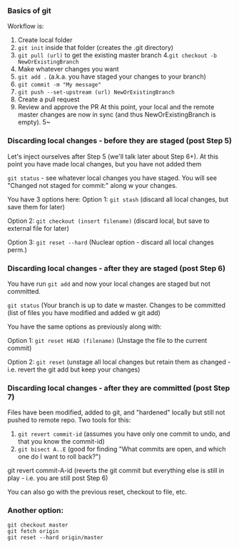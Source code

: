 ### Basics of git
Workflow is:
1. Create local folder
2. `git init` inside that folder (creates the .git directory)
3. `git pull (url)` to get the existing master branch
4.`git checkout -b NewOrExistingBranch`
5. Make whatever changes you want
6. `git add .` (a.k.a. you have staged your changes to your branch)
7. `git commit -m "My message"`
8. `git push --set-upstream (url) NewOrExistingBranch`
9. Create a pull request
10. Review and approve the PR
At this point, your local and the remote master changes are now in sync (and thus NewOrExistingBranch is empty).
5~
### Discarding local changes - before they are staged (post Step 5)
Let's inject ourselves after Step 5 (we'll talk later about Step 6+). At this point you have made local changes, but you have not added them

`git status` - see whatever local changes you have staged. You will see "Changed not staged for commit:" along w your changes. 

You have 3 options here:
Option 1: `git stash` (discard all local changes, but save them for later)

Option 2: `git checkout (insert filename)` (discard local, but save to external file for later)

Option 3: `git reset --hard` (Nuclear option - discard all local changes perm.)

### Discarding local changes - after they are staged (post Step 6)
You have run `git add` and now your local changes are staged but not committed. 

`git status` (Your branch is up to date w master. Changes to be committed (list of files you have modified and added w git add)

You have the same options as previously along with:

Option 1: `git reset HEAD (filename)` (Unstage the file to the current commit)

Option 2: `git reset` (unstage all local changes but retain them as changed - i.e. revert the git add but keep your changes)

### Discarding local changes - after they are committed (post Step 7)
Files have been modified, added to git, and "hardened" locally but still not pushed to remote repo. Two tools for this:
1. `git revert commit-id` (assumes you have only one commit to undo, and that you know the commit-id)
2. `git bisect A..E` (good for finding "What commits are open, and which one do I want to roll back?")

git revert commit-A-id (reverts the git commit but everything else is still in play - i.e. you are still post Step 6)

You can also go with the previous reset, checkout to file, etc.

### Another option:
~~~
git checkout master
git fetch origin
git reset --hard origin/master
~~~

